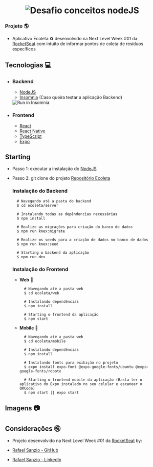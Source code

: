 <h1 align="center">
    <img alt="Desafio conceitos nodeJS" src="https://user-images.githubusercontent.com/44928849/83915245-3f9e1f80-a749-11ea-90f9-c6bc22750d32.png" />
	
### Projeto :earth_americas:
- Aplicativo Ecoleta :recycle:  desenvolvido na Next Level Week #01 da [RocketSeat](https://rocketseat.com.br/ "RocketSeat") com intuito de informar pontos de coleta de resíduos específicos
</h1>

## Tecnologias :computer:

- ### Backend
	- [NodeJS](https://nodejs.org/en/ "NodeJS")
	- [Insomnia](https://insomnia.rest/ "Insomnia") (Caso queira testar a aplicação Backend) 
	
	<img alt="Run in Insomnia" src="https://camo.githubusercontent.com/a47cc6a6b74e0edbba2a73d2f727eaf4ccd1d855/68747470733a2f2f696e736f6d6e69612e726573742f696d616765732f72756e2e737667" />
	

- ### Frontend
	- [React](https://pt-br.reactjs.org/ "React") 
	- [React Native](https://reactnative.dev/ "React Native")
	- [TypeScript](https://www.typescriptlang.org/ "TypeScript")
	- [Expo](https://expo.io/ "Expo")


## Starting 

- Passo 1: executar a instalação do [NodeJS](https://nodejs.org/en/ "NodeJS")
- Passo 2: git clone do projeto [Repositório Ecoleta](https://github.com/rafaelsanzio/Ecoleta.git "repositório ecoleta")

	 ### Instalação do Backend 
	 
		# Navegando até a pasta do backend 
		$ cd ecoleta/server 

		# Instalando todas as depêndencias necessárias
		$ npm install

		# Realize as migrações para criação do banco de dados
		$ npm run knex:migrate

		# Realize os seeds para a criação de dados no banco de dados
		$ npm run knex:seed

		# Starting o backend da aplicação
		$ npm run dev

	### Instalação do Frontend

    - <b>Web</b> :page_facing_up:
		    
		    # Navegando até a pasta web
		    $ cd ecoleta/web

		    # Instalando dependências
		    $ npm install
    
		    # Starting o frontend da aplicação
		    $ npm start
    - <b>Mobile</b>  :iphone:
		    
		    # Navegando até a pasta web
		    $ cd ecoleta/mobile

		    # Instalando dependências
		    $ npm install
    
		    # Instalando fonts para exibição no projeto
		    $ expo install expo-font @expo-google-fonts/ubuntu @expo-google-fonts/roboto

		    # Starting o frontend mobile da aplicação (Basta ter o aplicativo do Expo instalado no seu celular e escanear o QRCode)
		    $ npm start || expo start

## Imagens :camera:


## Considerações :congratulations:
- Projeto desenvolvido na Next Level Week #01 da [RocketSeat](https://rocketseat.com.br/ "RocketSeat")  by:

 - <i class="fa fa-github" aria-hidden="true"></i> [Rafael Sanzio - GitHub](https://github.com/rafaelsanzio "Rafael Sanzio")
 - <i class="fa fa-linkedin" aria-hidden="true"></i> [Rafael Sanzio - LinkedIn](https://www.linkedin.com/in/rafael-sanzio-012778143/ "Rafael Sanzio")
